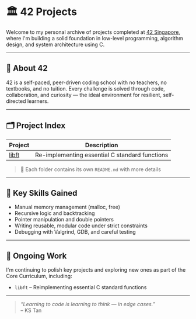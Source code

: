 # 🏛️ 42 Projects

Welcome to my personal archive of projects completed at [42 Singapore](https://42singapore.sg), where I'm building a solid foundation in low-level programming, algorithm design, and system architecture using C.

---

## 🎯 About 42

42 is a self-paced, peer-driven coding school with no teachers, no textbooks, and no tuition. Every challenge is solved through code, collaboration, and curiosity — the ideal environment for resilient, self-directed learners.

---

## 🗂️ Project Index

| Project         | Description                                      |
|----------------|--------------------------------------------------|
| [libft](./00_libft/)         | Re-implementing essential C standard functions       |


> 📌 Each folder contains its own `README.md` with more details

---

## 🧠 Key Skills Gained
- Manual memory management (malloc, free)
- Recursive logic and backtracking
- Pointer manipulation and double pointers
- Writing reusable, modular code under strict constraints
- Debugging with Valgrind, GDB, and careful testing

---

## 🚧 Ongoing Work

I'm continuing to polish key projects and exploring new ones as part of the Core Curriculum, including:
- `libft` – Reimplementing essential C standard functions

---

> _“Learning to code is learning to think — in edge cases.”_  
> – KS Tan
